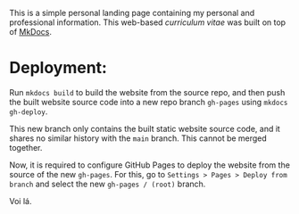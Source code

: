This is a simple personal landing page containing my personal and professional information. This web-based *curriculum vitae* was built on top of [MkDocs](https://www.mkdocs.org/).

# Deployment:

Run `mkdocs build` to build the website from the source repo, and then push the built website source code into a new repo branch `gh-pages` using `mkdocs gh-deploy`. 

This new branch only contains the built static website source code, and it shares no similar history with the `main` branch. This cannot be merged together.

Now, it is required to configure GitHub Pages to deploy the website from the source of the new `gh-pages`. For this, go to `Settings > Pages > Deploy from branch` and select the new `gh-pages / (root)` branch.

Voi lá.
